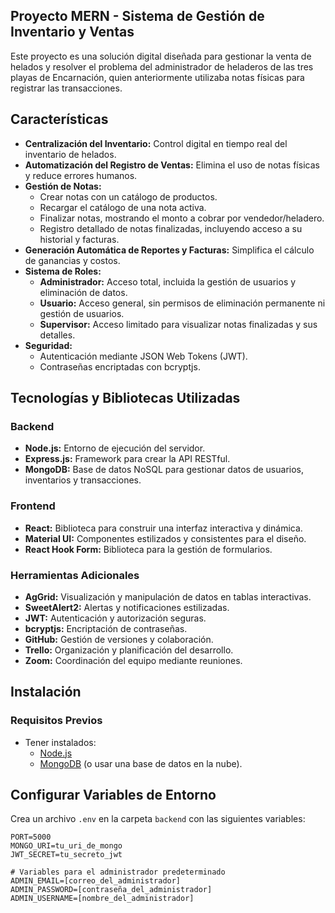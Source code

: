## Proyecto MERN - Sistema de Gestión de Inventario y Ventas  

Este proyecto es una solución digital diseñada para gestionar la venta de helados y resolver el problema del administrador de heladeros de las tres playas de Encarnación, quien anteriormente utilizaba notas físicas para registrar las transacciones.  

## Características  

- **Centralización del Inventario:** Control digital en tiempo real del inventario de helados.  
- **Automatización del Registro de Ventas:** Elimina el uso de notas físicas y reduce errores humanos.  
- **Gestión de Notas:**  
  - Crear notas con un catálogo de productos.  
  - Recargar el catálogo de una nota activa.  
  - Finalizar notas, mostrando el monto a cobrar por vendedor/heladero.  
  - Registro detallado de notas finalizadas, incluyendo acceso a su historial y facturas.  
- **Generación Automática de Reportes y Facturas:** Simplifica el cálculo de ganancias y costos.  
- **Sistema de Roles:**  
  - **Administrador:** Acceso total, incluida la gestión de usuarios y eliminación de datos.  
  - **Usuario:** Acceso general, sin permisos de eliminación permanente ni gestión de usuarios.  
  - **Supervisor:** Acceso limitado para visualizar notas finalizadas y sus detalles.  
- **Seguridad:**  
  - Autenticación mediante JSON Web Tokens (JWT).  
  - Contraseñas encriptadas con bcryptjs.  

## Tecnologías y Bibliotecas Utilizadas  

### **Backend**  
- **Node.js:** Entorno de ejecución del servidor.  
- **Express.js:** Framework para crear la API RESTful.  
- **MongoDB:** Base de datos NoSQL para gestionar datos de usuarios, inventarios y transacciones.  

### **Frontend**  
- **React:** Biblioteca para construir una interfaz interactiva y dinámica.  
- **Material UI:** Componentes estilizados y consistentes para el diseño.  
- **React Hook Form:** Biblioteca para la gestión de formularios.  

### **Herramientas Adicionales**  
- **AgGrid:** Visualización y manipulación de datos en tablas interactivas.  
- **SweetAlert2:** Alertas y notificaciones estilizadas.  
- **JWT:** Autenticación y autorización seguras.  
- **bcryptjs:** Encriptación de contraseñas.  
- **GitHub:** Gestión de versiones y colaboración.  
- **Trello:** Organización y planificación del desarrollo.  
- **Zoom:** Coordinación del equipo mediante reuniones.  

## Instalación  

### Requisitos Previos  
- Tener instalados:  
  - [Node.js](https://nodejs.org/)  
  - [MongoDB](https://www.mongodb.com/try/download/community) (o usar una base de datos en la nube).  

## Configurar Variables de Entorno  

Crea un archivo `.env` en la carpeta `backend` con las siguientes variables:  

```env
PORT=5000  
MONGO_URI=tu_uri_de_mongo  
JWT_SECRET=tu_secreto_jwt  

# Variables para el administrador predeterminado
ADMIN_EMAIL=[correo_del_administrador]  
ADMIN_PASSWORD=[contraseña_del_administrador]  
ADMIN_USERNAME=[nombre_del_administrador] 
